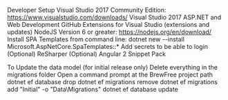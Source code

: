 Developer Setup
Visual Studio 2017 Community Edition: https://www.visualstudio.com/downloads/
Visual Studio 2017 ASP.NET and Web Development
GitHub Extensions for Visual Studio (extensions and updates)
NodeJS Version 6 or greater: https://nodejs.org/en/download/
Install SPA Templates from command line: dotnet new --install Microsoft.AspNetCore.SpaTemplates::*
Add secrets to be able to login
(Optional) ReSharper
(Optional) Angular 2 Snippet Pack

To Update the data model (for initial release only)
Delete everything in the migrations folder
Open a command prompt at the BrewFree project path
dotnet ef database drop
dotnet ef migrations remove
dotnet ef migrations add "Initial" -o "Data\Migrations"
dotnet ef database update